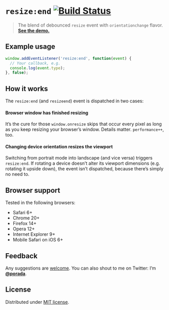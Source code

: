 # `resize:end` [![Build Status](https://travis-ci.org/porada/resizeend.png)](https://travis-ci.org/porada/resizeend)

> The blend of debounced `resize` event with `orientationchange` flavor. **[See the demo.](http://porada.github.com/resizeend/demo/)**

## Example usage

```javascript
window.addEventListener('resize:end', function(event) {
  // Your callback, e.g.
  console.log(event.type);
}, false);
```

## How it works

The `resize:end` (and `resizeend`) event is dispatched in two cases:

#### Browser window has finished resizing

It’s the cure for those `window.onresize` skips that occur every pixel as long as you keep resizing your browser’s window. Details matter. `performance++`, too.

#### Changing device orientation resizes the viewport

Switching from portrait mode into landscape (and vice versa) triggers `resize:end`. If rotating a device doesn’t alter its viewport dimensions (e.g. rotating it upside down), the event isn’t dispatched, because there’s simply no need to.

## Browser support

Tested in the following browsers:

* Safari 6+
* Chrome 20+
* Firefox 14+
* Opera 12+
* Internet Explorer 9+
* Mobile Safari on iOS 6+

## Feedback

Any suggestions are [welcome](https://github.com/porada/resizeend/issues). You can also shout to me on Twitter: I’m **[@porada](http://twitter.com/porada)**.

## License

Distributed under [MIT license](http://porada.mit-license.org).
